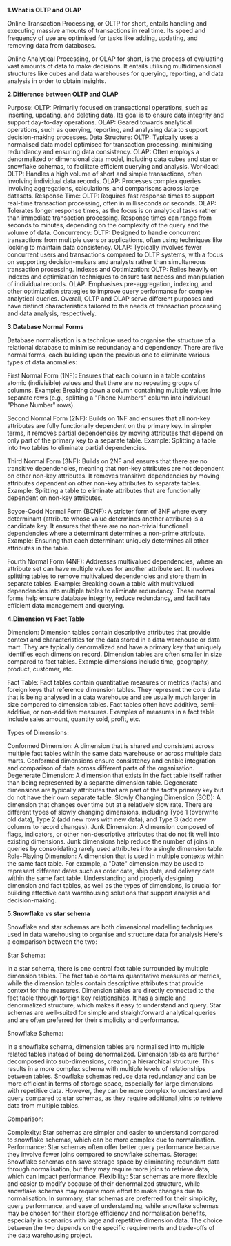 **1.What is OLTP and OLAP**

Online Transaction Processing, or OLTP for short, entails handling and executing massive amounts of transactions in real time. Its speed and frequency of use are optimised for tasks like adding, updating, and removing data from databases.

Online Analytical Processing, or OLAP for short, is the process of evaluating vast amounts of data to make decisions. It entails utilising multidimensional structures like cubes and data warehouses for querying, reporting, and data analysis in order to obtain insights.

**2.Difference between OLTP and OLAP**

Purpose:
OLTP: Primarily focused on transactional operations, such as inserting, updating, and deleting data. Its goal is to ensure data integrity and support day-to-day operations.
OLAP: Geared towards analytical operations, such as querying, reporting, and analysing data to support decision-making processes.
Data Structure:
OLTP: Typically uses a normalised data model optimised for transaction processing, minimising redundancy and ensuring data consistency.
OLAP: Often employs a denormalized or dimensional data model, including data cubes and star or snowflake schemas, to facilitate efficient querying and analysis.
Workload:
OLTP: Handles a high volume of short and simple transactions, often involving individual data records.
OLAP: Processes complex queries involving aggregations, calculations, and comparisons across large datasets.
Response Time:
OLTP: Requires fast response times to support real-time transaction processing, often in milliseconds or seconds.
OLAP: Tolerates longer response times, as the focus is on analytical tasks rather than immediate transaction processing. Response times can range from seconds to minutes, depending on the complexity of the query and the volume of data.
Concurrency:
OLTP: Designed to handle concurrent transactions from multiple users or applications, often using techniques like locking to maintain data consistency.
OLAP: Typically involves fewer concurrent users and transactions compared to OLTP systems, with a focus on supporting decision-makers and analysts rather than simultaneous transaction processing.
Indexes and Optimization:
OLTP: Relies heavily on indexes and optimization techniques to ensure fast access and manipulation of individual records.
OLAP: Emphasises pre-aggregation, indexing, and other optimization strategies to improve query performance for complex analytical queries.
Overall, OLTP and OLAP serve different purposes and have distinct characteristics tailored to the needs of transaction processing and data analysis, respectively.


**3.Database Normal Forms**


Database normalisation is a technique used to organise the structure of a relational database to minimise redundancy and dependency. There are five normal forms, each building upon the previous one to eliminate various types of data anomalies:

First Normal Form (1NF):
Ensures that each column in a table contains atomic (indivisible) values and that there are no repeating groups of columns.
Example: Breaking down a column containing multiple values into separate rows (e.g., splitting a "Phone Numbers" column into individual "Phone Number" rows).

Second Normal Form (2NF):
Builds on 1NF and ensures that all non-key attributes are fully functionally dependent on the primary key.
In simpler terms, it removes partial dependencies by moving attributes that depend on only part of the primary key to a separate table.
Example: Splitting a table into two tables to eliminate partial dependencies.

Third Normal Form (3NF):
Builds on 2NF and ensures that there are no transitive dependencies, meaning that non-key attributes are not dependent on other non-key attributes.
It removes transitive dependencies by moving attributes dependent on other non-key attributes to separate tables.
Example: Splitting a table to eliminate attributes that are functionally dependent on non-key attributes.

Boyce-Codd Normal Form (BCNF):
A stricter form of 3NF where every determinant (attribute whose value determines another attribute) is a candidate key.
It ensures that there are no non-trivial functional dependencies where a determinant determines a non-prime attribute.
Example: Ensuring that each determinant uniquely determines all other attributes in the table.

Fourth Normal Form (4NF):
Addresses multivalued dependencies, where an attribute set can have multiple values for another attribute set.
It involves splitting tables to remove multivalued dependencies and store them in separate tables.
Example: Breaking down a table with multivalued dependencies into multiple tables to eliminate redundancy.
These normal forms help ensure database integrity, reduce redundancy, and facilitate efficient data management and querying.


     
**4.Dimension vs Fact Table**

Dimension:
Dimension tables contain descriptive attributes that provide context and characteristics for the data stored in a data warehouse or data mart.
They are typically denormalized and have a primary key that uniquely identifies each dimension record.
Dimension tables are often smaller in size compared to fact tables.
Example dimensions include time, geography, product, customer, etc.

Fact Table:
Fact tables contain quantitative measures or metrics (facts) and foreign keys that reference dimension tables.
They represent the core data that is being analysed in a data warehouse and are usually much larger in size compared to dimension tables.
Fact tables often have additive, semi-additive, or non-additive measures.
Examples of measures in a fact table include sales amount, quantity sold, profit, etc.

Types of Dimensions:

Conformed Dimension:
A dimension that is shared and consistent across multiple fact tables within the same data warehouse or across multiple data marts.
Conformed dimensions ensure consistency and enable integration and comparison of data across different parts of the organisation.
Degenerate Dimension:
A dimension that exists in the fact table itself rather than being represented by a separate dimension table.
Degenerate dimensions are typically attributes that are part of the fact's primary key but do not have their own separate table.
Slowly Changing Dimension (SCD):
A dimension that changes over time but at a relatively slow rate.
There are different types of slowly changing dimensions, including Type 1 (overwrite old data), Type 2 (add new rows with new data), and Type 3 (add new columns to record changes).
Junk Dimension:
A dimension composed of flags, indicators, or other non-descriptive attributes that do not fit well into existing dimensions.
Junk dimensions help reduce the number of joins in queries by consolidating rarely used attributes into a single dimension table.
Role-Playing Dimension:
A dimension that is used in multiple contexts within the same fact table.
For example, a "Date" dimension may be used to represent different dates such as order date, ship date, and delivery date within the same fact table.
Understanding and properly designing dimension and fact tables, as well as the types of dimensions, is crucial for building effective data warehousing solutions that support analysis and decision-making.

**5.Snowflake vs star schema**

Snowflake and star schemas are both dimensional modelling techniques used in data warehousing to organise and structure data for analysis.Here's a comparison between the two:

Star Schema:

In a star schema, there is one central fact table surrounded by multiple dimension tables.
The fact table contains quantitative measures or metrics, while the dimension tables contain descriptive attributes that provide context for the measures.
Dimension tables are directly connected to the fact table through foreign key relationships.
It has a simple and denormalized structure, which makes it easy to understand and query.
Star schemas are well-suited for simple and straightforward analytical queries and are often preferred for their simplicity and performance.

Snowflake Schema:

In a snowflake schema, dimension tables are normalised into multiple related tables instead of being denormalized.
Dimension tables are further decomposed into sub-dimensions, creating a hierarchical structure.
This results in a more complex schema with multiple levels of relationships between tables.
Snowflake schemas reduce data redundancy and can be more efficient in terms of storage space, especially for large dimensions with repetitive data.
However, they can be more complex to understand and query compared to star schemas, as they require additional joins to retrieve data from multiple tables.

Comparison:

Complexity: Star schemas are simpler and easier to understand compared to snowflake schemas, which can be more complex due to normalisation.
Performance: Star schemas often offer better query performance because they involve fewer joins compared to snowflake schemas.
Storage: Snowflake schemas can save storage space by eliminating redundant data through normalisation, but they may require more joins to retrieve data, which can impact performance.
Flexibility: Star schemas are more flexible and easier to modify because of their denormalized structure, while snowflake schemas may require more effort to make changes due to normalisation.
In summary, star schemas are preferred for their simplicity, query performance, and ease of understanding, while snowflake schemas may be chosen for their storage efficiency and normalisation benefits, especially in scenarios with large and repetitive dimension data. The choice between the two depends on the specific requirements and trade-offs of the data warehousing project.





